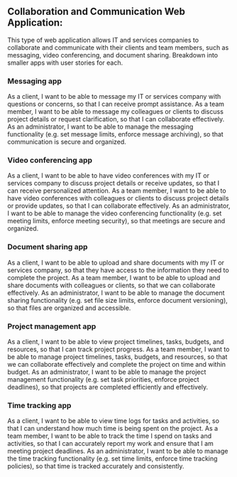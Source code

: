 ## Collaboration and Communication Web Application:
This type of web application allows IT and services companies to collaborate and communicate with their clients and team members, such as messaging, video conferencing, and document sharing.
Breakdown into smaller apps with user stories for each.
### Messaging app
As a client, I want to be able to message my IT or services company with questions or concerns, so that I can receive prompt assistance.
As a team member, I want to be able to message my colleagues or clients to discuss project details or request clarification, so that I can collaborate effectively.
As an administrator, I want to be able to manage the messaging functionality (e.g. set message limits, enforce message archiving), so that communication is secure and organized.
### Video conferencing app
As a client, I want to be able to have video conferences with my IT or services company to discuss project details or receive updates, so that I can receive personalized attention.
As a team member, I want to be able to have video conferences with colleagues or clients to discuss project details or provide updates, so that I can collaborate effectively.
As an administrator, I want to be able to manage the video conferencing functionality (e.g. set meeting limits, enforce meeting security), so that meetings are secure and organized.
### Document sharing app
As a client, I want to be able to upload and share documents with my IT or services company, so that they have access to the information they need to complete the project.
As a team member, I want to be able to upload and share documents with colleagues or clients, so that we can collaborate effectively.
As an administrator, I want to be able to manage the document sharing functionality (e.g. set file size limits, enforce document versioning), so that files are organized and accessible.
### Project management app
As a client, I want to be able to view project timelines, tasks, budgets, and resources, so that I can track project progress.
As a team member, I want to be able to manage project timelines, tasks, budgets, and resources, so that we can collaborate effectively and complete the project on time and within budget.
As an administrator, I want to be able to manage the project management functionality (e.g. set task priorities, enforce project deadlines), so that projects are completed efficiently and effectively.
### Time tracking app
As a client, I want to be able to view time logs for tasks and activities, so that I can understand how much time is being spent on the project.
As a team member, I want to be able to track the time I spend on tasks and activities, so that I can accurately report my work and ensure that I am meeting project deadlines.
As an administrator, I want to be able to manage the time tracking functionality (e.g. set time limits, enforce time tracking policies), so that time is tracked accurately and consistently.